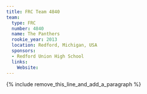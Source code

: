 ```yaml
---
title: FRC Team 4840
team:
  type: FRC
  number: 4840
  name: The Panthers
  rookie_year: 2013
  location: Redford, Michigan, USA
  sponsors:
  - Redford Union High School
  links:
    Website:
---
```


{% include remove_this_line_and_add_a_paragraph %}